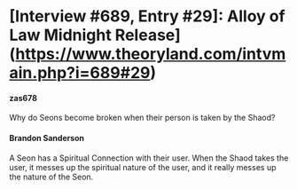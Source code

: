 # [Interview #689, Entry #29]: Alloy of Law Midnight Release](https://www.theoryland.com/intvmain.php?i=689#29)

#### zas678

Why do Seons become broken when their person is taken by the Shaod?

#### Brandon Sanderson

A Seon has a Spiritual Connection with their user. When the Shaod takes the user, it messes up the spiritual nature of the user, and it really messes up the nature of the Seon.

